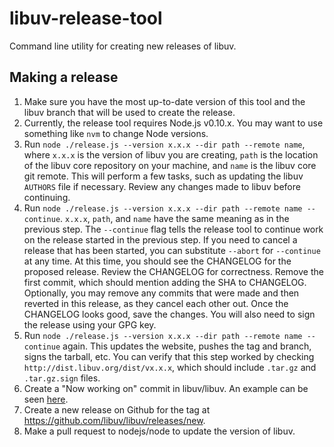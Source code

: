 # libuv-release-tool

Command line utility for creating new releases of libuv.

## Making a release

1. Make sure you have the most up-to-date version of this tool and the libuv
branch that will be used to create the release.
2. Currently, the release tool requires Node.js v0.10.x. You may want to use
something like `nvm` to change Node versions.
3. Run `node ./release.js --version x.x.x --dir path --remote name`, where
`x.x.x` is the version of libuv you are creating, `path` is the location of
the libuv core repository on your machine, and `name` is the libuv core git
remote. This will perform a few tasks, such as updating the libuv `AUTHORS`
file if necessary. Review any changes made to libuv before continuing.
4. Run `node ./release.js --version x.x.x --dir path --remote name --continue`.
`x.x.x`, `path`, and `name` have the same meaning as in the previous step. The
`--continue` flag tells the release tool to continue work on the release started
in the previous step. If you need to cancel a release that has been started, you
can substitute `--abort` for `--continue` at any time. At this time, you should
see the CHANGELOG for the proposed release. Review the CHANGELOG for
correctness. Remove the first commit, which should mention adding the SHA to
CHANGELOG. Optionally, you may remove any commits that were made and then
reverted in this release, as they cancel each other out. Once the CHANGELOG
looks good, save the changes. You will also need to sign the release using your
GPG key.
5. Run `node ./release.js --version x.x.x --dir path --remote name --continue`
again. This updates the website, pushes the tag and branch, signs the tarball,
etc. You can verify that this step worked by checking
`http://dist.libuv.org/dist/vx.x.x`, which should include `.tar.gz` and
`.tar.gz.sign` files.
6. Create a "Now working on" commit in libuv/libuv. An example can be seen
[here](https://github.com/libuv/libuv/commit/07955ed3737cc59bc4d586b34222669ca87de755).
7. Create a new release on Github for the tag at
<https://github.com/libuv/libuv/releases/new>.
8. Make a pull request to nodejs/node to update the version of libuv.
